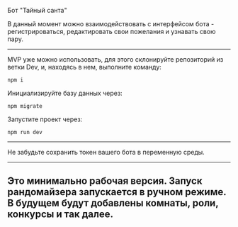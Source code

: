 Бот "Тайный санта"

В данный момент можно взаимодействовать с интерфейсом бота - регистрироваться, редактировать свои пожелания и узнавать свою пару.

---

MVP уже можно использовать, для этого склонируйте репозиторий из ветки Dev, и, находясь в нем, выполните команду:

    npm i

Инициализируйте базу данных через:

    npm migrate

Запустите проект через:

    npm run dev

---

Не забудьте сохранить токен вашего бота в переменную среды.

---

Это минимально рабочая версия. Запуск рандомайзера запускается в ручном режиме. <br>
В будущем будут добавлены комнаты, роли, конкурсы и так далее.
---
